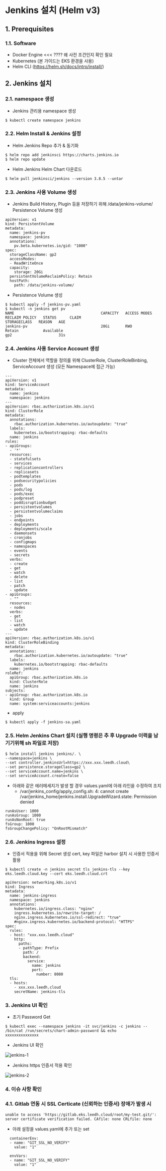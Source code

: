# Jenkins 설치 (Helm v3)

## 1. Prerequisites

### 1.1. Software

- Docker Engine <<< ???? 왜 사전 조건인지 확인 필요
- Kubernetes (본 가이드는 EKS 환경을 사용)
- Helm CLI (https://helm.sh/docs/intro/install/)


## 2. Jenkins 설치

### 2.1. namespace 생성
- Jenkins 관리용 namespace 생성

```
$ kubectl create namespace jenkins
```

### 2.2. Helm Install & Jenkins 설정
- Helm Jenkins Repo 추가 & 동기화

```
$ helm repo add jenkinsci https://charts.jenkins.io
$ helm repo update
```

- Helm Jenkins Helm Chart 다운로드

```
$ helm pull jenkinsci/jenkins --version 3.8.5 --untar
```


### 2.3. Jenkins 사용 Volume 생성
- Jenkins Build History, Plugin 등을 저장하기 위해 /data/jenkins-volume/ Persistence Volume 생성

```
apiVersion: v1
kind: PersistentVolume
metadata:
  name: jenkins-pv
  namespace: jenkins
  annotations:
    pv.beta.kubernetes.io/gid: "1000"
spec:
  storageClassName: gp2
  accessModes:
  - ReadWriteOnce
  capacity:
    storage: 20Gi
  persistentVolumeReclaimPolicy: Retain
  hostPath:
    path: /data/jenkins-volume/
```

- Persistence Volume 생성

```
$ kubectl apply -f jenkins-pv.yaml
$ kubectl -n jenkins get pv
NAME                                       CAPACITY   ACCESS MODES   RECLAIM POLICY   STATUS      CLAIM                                                        STORAGECLASS   REASON   AGE
jenkins-pv                                 20Gi       RWO            Retain           Available                                                                gp2                     31s
```

### 2.4. Jenkins 사용 Service Account 생성
- Cluster 전체에서 역할을 정의를 위해 ClusterRole, ClusterRoleBinbing, ServiceAccount 생성 (모든 Namespace에 접근 가능)

```
---
apiVersion: v1
kind: ServiceAccount
metadata:
  name: jenkins
  namespace: jenkins
---
apiVersion: rbac.authorization.k8s.io/v1
kind: ClusterRole
metadata:
  annotations:
    rbac.authorization.kubernetes.io/autoupdate: "true"
  labels:
    kubernetes.io/bootstrapping: rbac-defaults
  name: jenkins
rules:
- apiGroups:
  - '*'
  resources:
  - statefulsets
  - services
  - replicationcontrollers
  - replicasets
  - podtemplates
  - podsecuritypolicies
  - pods
  - pods/log
  - pods/exec
  - podpreset
  - poddisruptionbudget
  - persistentvolumes
  - persistentvolumeclaims
  - jobs
  - endpoints
  - deployments
  - deployments/scale
  - daemonsets
  - cronjobs
  - configmaps
  - namespaces
  - events
  - secrets
  verbs:
  - create
  - get
  - watch
  - delete
  - list
  - patch
  - update
- apiGroups:
  - ""
  resources:
  - nodes
  verbs:
  - get
  - list
  - watch
  - update
---
apiVersion: rbac.authorization.k8s.io/v1
kind: ClusterRoleBinding
metadata:
  annotations:
    rbac.authorization.kubernetes.io/autoupdate: "true"
  labels:
    kubernetes.io/bootstrapping: rbac-defaults
  name: jenkins
roleRef:
  apiGroup: rbac.authorization.k8s.io
  kind: ClusterRole
  name: jenkins
subjects:
- apiGroup: rbac.authorization.k8s.io
  kind: Group
  name: system:serviceaccounts:jenkins
```

- apply

```
$ kubectl apply -f jenkins-sa.yaml
```


### 2.5.  Helm Jenkins Chart 설치 (실행 명령은 추 후 Upgrade 이력을 남기기위해 sh 파일로 저장)

```
$ helm install jenkins jenkins/. \
--namespace=jenkins \
--set controller.jenkinsUrl=https://xxx.xxx.leedh.cloud\
--set persistence.storageClass=gp2 \
--set serviceAccount.name=jenkins \
--set serviceAccount.create=false
```

- 아래와 같은 에러메세지가 발생 할 경우 values.yaml에 아래 라인을 수정하여 조치
	- /var/jenkins_config/apply_config.sh: 4: cannot create /var/jenkins_home/jenkins.install.UpgradeWizard.state: Permission denied

```
runAsUser: 1000
runAsGroup: 1000
runAsNonRoot: true
fsGroup: 1000
fsGroupChangePolicy: "OnRootMismatch"
```

### 2.6. Jenkins Ingress 설정

- 인증서 적용을 위해 Secret 생성 cert, key 파일은 harbor 설치 시 사용한 인증서 활용

```
$ kubectl create -n jenkins secret tls jenkins-tls --key eks.leedh.cloud.key --cert eks.leedh.cloud.crt
```

```
apiVersion: networking.k8s.io/v1
kind: Ingress
metadata:
  name: jenkins-ingress
  namespace: jenkins
  annotations:
    kubernetes.io/ingress.class: "nginx"
    ingress.kubernetes.io/rewrite-target: /
    nginx.ingress.kubernetes.io/ssl-redirect: "true"
    #nginx.ingress.kubernetes.io/backend-protocol: "HTTPS"
spec:
  rules:
  - host: "xxx.xxx.leedh.cloud"
    http:
      paths:
      - pathType: Prefix
        path: /
        backend:
          service:
            name: jenkins
            port:
              number: 8080
  tls:
  - hosts:
    - xxx.xxx.leedh.cloud
    secretName: jenkins-tls

```

### 3. Jenkins UI 확인

- 초기 Password Get

```
$ kubectl exec --namespace jenkins -it svc/jenkins -c jenkins -- /bin/cat /run/secrets/chart-admin-password && echo
xxxxxxxxxxxxxxx
```

- Jenkins UI 확인

![jenkins-1][jenkins-1]

[jenkins-1]:./images/jenkins-1.PNG

- Jenkins https 인증서 적용 확인

![jenkins-2][jenkins-2]

[jenkins-2]:./images/jenkins-2.PNG

### 4. 이슈 사항 확인

### 4.1. Gitlab 연동 시 SSL Certicate (신뢰하는 인증서) 장애가 발생 시 

```
unable to access 'https://gitlab.eks.leedh.cloud/root/my-test.git/': server certificate verification failed. CAfile: none CRLfile: none
```

- 아래 설정을 values.yaml에 추가 또는 set

```
  containerEnv:
  - name: "GIT_SSL_NO_VERIFY"
    value: "1"
    
  envVars:
  - name: "GIT_SSL_NO_VERIFY"
    value: "1"
```





